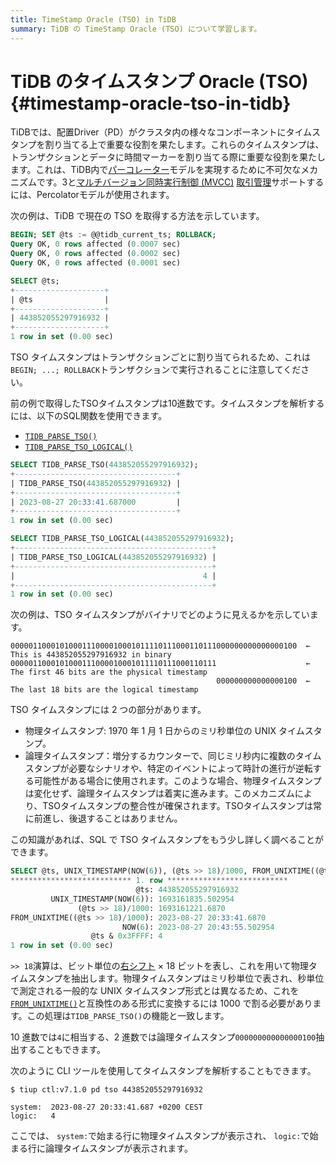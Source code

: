 ```yaml
---
title: TimeStamp Oracle (TSO) in TiDB
summary: TiDB の TimeStamp Oracle (TSO) について学習します。
---
```


# TiDB のタイムスタンプ Oracle (TSO) {#timestamp-oracle-tso-in-tidb}

TiDBでは、配置Driver（PD）がクラスタ内の様々なコンポーネントにタイムスタンプを割り当てる上で重要な役割を果たします。これらのタイムスタンプは、トランザクションとデータに時間マーカーを割り当てる際に重要な役割を果たします。これは、TiDB内で[パーコレーター](https://research.google/pubs/large-scale-incremental-processing-using-distributed-transactions-and-notifications/)モデルを実現するために不可欠なメカニズムです。3と[マルチバージョン同時実行制御 (MVCC)](https://docs.pingcap.com/tidb/stable/glossary#multi-version-concurrency-control-mvcc) [取引管理](/transaction-overview.md)サポートするには、Percolatorモデルが使用されます。

次の例は、TiDB で現在の TSO を取得する方法を示しています。

```sql
BEGIN; SET @ts := @@tidb_current_ts; ROLLBACK;
Query OK, 0 rows affected (0.0007 sec)
Query OK, 0 rows affected (0.0002 sec)
Query OK, 0 rows affected (0.0001 sec)

SELECT @ts;
+--------------------+
| @ts                |
+--------------------+
| 443852055297916932 |
+--------------------+
1 row in set (0.00 sec)
```

TSO タイムスタンプはトランザクションごとに割り当てられるため、これは`BEGIN; ...; ROLLBACK`トランザクションで実行されることに注意してください。

前の例で取得したTSOタイムスタンプは10進数です。タイムスタンプを解析するには、以下のSQL関数を使用できます。

-   [`TIDB_PARSE_TSO()`](/functions-and-operators/tidb-functions.md#tidb_parse_tso)
-   [`TIDB_PARSE_TSO_LOGICAL()`](/functions-and-operators/tidb-functions.md)

```sql
SELECT TIDB_PARSE_TSO(443852055297916932);
+------------------------------------+
| TIDB_PARSE_TSO(443852055297916932) |
+------------------------------------+
| 2023-08-27 20:33:41.687000         |
+------------------------------------+
1 row in set (0.00 sec)
```

```sql
SELECT TIDB_PARSE_TSO_LOGICAL(443852055297916932);
+--------------------------------------------+
| TIDB_PARSE_TSO_LOGICAL(443852055297916932) |
+--------------------------------------------+
|                                          4 |
+--------------------------------------------+
1 row in set (0.00 sec)
```

次の例は、TSO タイムスタンプがバイナリでどのように見えるかを示しています。

```shell
0000011000101000111000010001011110111000110111000000000000000100  ← This is 443852055297916932 in binary
0000011000101000111000010001011110111000110111                    ← The first 46 bits are the physical timestamp
                                              000000000000000100  ← The last 18 bits are the logical timestamp
```

TSO タイムスタンプには 2 つの部分があります。

-   物理タイムスタンプ: 1970 年 1 月 1 日からのミリ秒単位の UNIX タイムスタンプ。
-   論理タイムスタンプ：増分するカウンターで、同じミリ秒内に複数のタイムスタンプが必要なシナリオや、特定のイベントによって時計の進行が逆転する可能性がある場合に使用されます。このような場合、物理タイムスタンプは変化せず、論理タイムスタンプは着実に進みます。このメカニズムにより、TSOタイムスタンプの整合性が確保されます。TSOタイムスタンプは常に前進し、後退することはありません。

この知識があれば、SQL で TSO タイムスタンプをもう少し詳しく調べることができます。

```sql
SELECT @ts, UNIX_TIMESTAMP(NOW(6)), (@ts >> 18)/1000, FROM_UNIXTIME((@ts >> 18)/1000), NOW(6), @ts & 0x3FFFF\G
*************************** 1. row ***************************
                            @ts: 443852055297916932
         UNIX_TIMESTAMP(NOW(6)): 1693161835.502954
               (@ts >> 18)/1000: 1693161221.6870
FROM_UNIXTIME((@ts >> 18)/1000): 2023-08-27 20:33:41.6870
                         NOW(6): 2023-08-27 20:43:55.502954
                  @ts & 0x3FFFF: 4
1 row in set (0.00 sec)
```

`>> 18`演算は、ビット単位の[右シフト](/functions-and-operators/bit-functions-and-operators.md#-right-shift) × 18 ビットを表し、これを用いて物理タイムスタンプを抽出します。物理タイムスタンプはミリ秒単位で表され、秒単位で測定される一般的な UNIX タイムスタンプ形式とは異なるため、これを[`FROM_UNIXTIME()`](/functions-and-operators/date-and-time-functions.md)と互換性のある形式に変換するには 1000 で割る必要があります。この処理は`TIDB_PARSE_TSO()`の機能と一致します。

10 進数では`4`に相当する、2 進数では論理タイムスタンプ`000000000000000100`抽出することもできます。

次のように CLI ツールを使用してタイムスタンプを解析することもできます。

```shell
$ tiup ctl:v7.1.0 pd tso 443852055297916932
```

    system:  2023-08-27 20:33:41.687 +0200 CEST
    logic:   4

ここでは、 `system:`で始まる行に物理タイムスタンプが表示され、 `logic:`で始まる行に論理タイムスタンプが表示されます。
